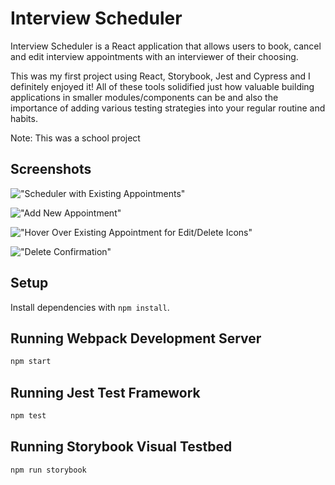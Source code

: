 # Interview Scheduler
Interview Scheduler is a React application that allows users to book, cancel and edit interview appointments with an interviewer of their choosing.

This was my first project using React, Storybook, Jest and Cypress and I definitely enjoyed it! All of these tools solidified just how valuable building applications in smaller modules/components can be and also the importance of adding various testing strategies into your regular routine and habits.

Note: This was a school project

## Screenshots
!["Scheduler with Existing Appointments"](https://github.com/akbartels/scheduler/blob/master/docs/Scheduler_with_Appointments.png?raw=true)

!["Add New Appointment"](https://github.com/akbartels/scheduler/blob/master/docs/Scheduler_Add_New_Appointment.png?raw=true)

!["Hover Over Existing Appointment for Edit/Delete Icons"](https://github.com/akbartels/scheduler/blob/master/docs/Scheduler_Hover_Edit_Delete_Revealed.png?raw=true)

!["Delete Confirmation"](https://github.com/akbartels/scheduler/blob/master/docs/Scheduler_Delete_Confirmation.png?raw=true)

## Setup

Install dependencies with `npm install`.

## Running Webpack Development Server

```sh
npm start
```

## Running Jest Test Framework

```sh
npm test
```

## Running Storybook Visual Testbed

```sh
npm run storybook
```
